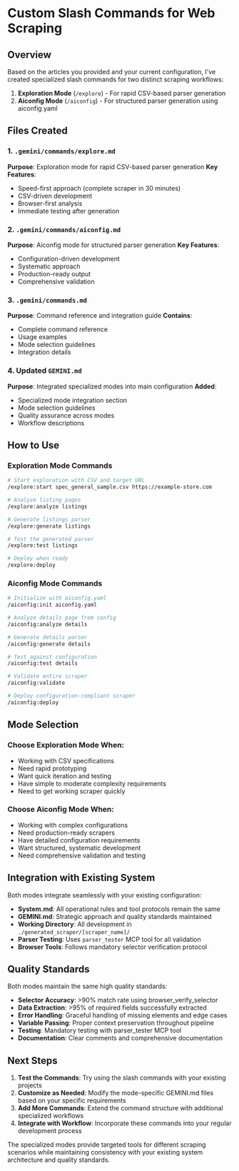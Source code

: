 # Custom Slash Commands for Web Scraping

## Overview

Based on the articles you provided and your current configuration, I've created specialized slash commands for two distinct scraping workflows:

1. **Exploration Mode** (`/explore`) - For rapid CSV-based parser generation
2. **Aiconfig Mode** (`/aiconfig`) - For structured parser generation using aiconfig.yaml

## Files Created

### 1. `.gemini/commands/explore.md`
**Purpose**: Exploration mode for rapid CSV-based parser generation
**Key Features**:
- Speed-first approach (complete scraper in 30 minutes)
- CSV-driven development
- Browser-first analysis
- Immediate testing after generation

### 2. `.gemini/commands/aiconfig.md`
**Purpose**: Aiconfig mode for structured parser generation
**Key Features**:
- Configuration-driven development
- Systematic approach
- Production-ready output
- Comprehensive validation

### 3. `.gemini/commands.md`
**Purpose**: Command reference and integration guide
**Contains**:
- Complete command reference
- Usage examples
- Mode selection guidelines
- Integration details

### 4. Updated `GEMINI.md`
**Purpose**: Integrated specialized modes into main configuration
**Added**:
- Specialized mode integration section
- Mode selection guidelines
- Quality assurance across modes
- Workflow descriptions

## How to Use

### Exploration Mode Commands

```bash
# Start exploration with CSV and target URL
/explore:start spec_general_sample.csv https://example-store.com

# Analyze listing pages
/explore:analyze listings

# Generate listings parser
/explore:generate listings

# Test the generated parser
/explore:test listings

# Deploy when ready
/explore:deploy
```

### Aiconfig Mode Commands

```bash
# Initialize with aiconfig.yaml
/aiconfig:init aiconfig.yaml

# Analyze details page from config
/aiconfig:analyze details

# Generate details parser
/aiconfig:generate details

# Test against configuration
/aiconfig:test details

# Validate entire scraper
/aiconfig:validate

# Deploy configuration-compliant scraper
/aiconfig:deploy
```

## Mode Selection

### Choose Exploration Mode When:
- Working with CSV specifications
- Need rapid prototyping
- Want quick iteration and testing
- Have simple to moderate complexity requirements
- Need to get working scraper quickly

### Choose Aiconfig Mode When:
- Working with complex configurations
- Need production-ready scrapers
- Have detailed configuration requirements
- Want structured, systematic development
- Need comprehensive validation and testing

## Integration with Existing System

Both modes integrate seamlessly with your existing configuration:

- **System.md**: All operational rules and tool protocols remain the same
- **GEMINI.md**: Strategic approach and quality standards maintained
- **Working Directory**: All development in `./generated_scraper/[scraper_name]/`
- **Parser Testing**: Uses `parser_tester` MCP tool for all validation
- **Browser Tools**: Follows mandatory selector verification protocol

## Quality Standards

Both modes maintain the same high quality standards:

- **Selector Accuracy**: >90% match rate using browser_verify_selector
- **Data Extraction**: >95% of required fields successfully extracted
- **Error Handling**: Graceful handling of missing elements and edge cases
- **Variable Passing**: Proper context preservation throughout pipeline
- **Testing**: Mandatory testing with parser_tester MCP tool
- **Documentation**: Clear comments and comprehensive documentation

## Next Steps

1. **Test the Commands**: Try using the slash commands with your existing projects
2. **Customize as Needed**: Modify the mode-specific GEMINI.md files based on your specific requirements
3. **Add More Commands**: Extend the command structure with additional specialized workflows
4. **Integrate with Workflow**: Incorporate these commands into your regular development process

The specialized modes provide targeted tools for different scraping scenarios while maintaining consistency with your existing system architecture and quality standards.
